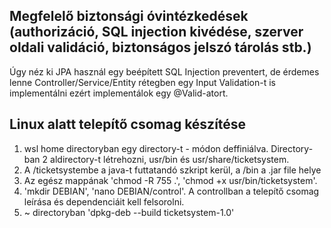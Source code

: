 ## Megfelelő biztonsági óvintézkedések (authorizáció, SQL injection kivédése, szerver oldali validáció, biztonságos jelszó tárolás stb.)
Úgy néz ki JPA használ egy beépített SQL Injection preventert, de érdemes lenne Controller/Service/Entity rétegben egy Input Validation-t is implementálni ezért implementálok egy @Valid-atort. 

## Linux alatt telepítő csomag készítése
1. wsl home directoryban egy directory-t <name>-<version> módon deffiniálva. Directory-ban 2 aldirectory-t létrehozni, usr/bin és usr/share/ticketsystem.
2. A /ticketsystembe a java-t futtatandó szkript kerül, a /bin a .jar file helye
3. Az egész mappának 'chmod -R 755 .', 'chmod +x usr/bin/ticketsystem'.
4. 'mkdir DEBIAN', 'nano DEBIAN/control'. A controllban a telepítő csomag leírása és dependenciáit kell felsorolni.
5. ~ directoryban 'dpkg-deb --build ticketsystem-1.0'



